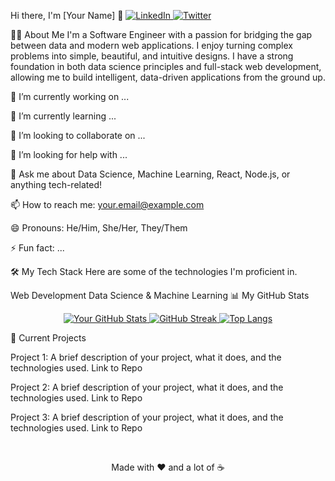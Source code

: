 Hi there, I'm [Your Name] 👋
<a href="https://www.google.com/search?q=https://www.linkedin.com/in/your-linkedin-profile/" target="_blank">
<img src="https://www.google.com/search?q=https://img.shields.io/badge/LinkedIn-0077B5%3Fstyle%3Dfor-the-badge%26logo%3Dlinkedin%26logoColor%3Dwhite" alt="LinkedIn"/>
</a>
<a href="https://www.google.com/search?q=https://twitter.com/your-twitter-handle" target="_blank">
<img src="https://www.google.com/search?q=https://img.shields.io/badge/Twitter-1DA1F2%3Fstyle%3Dfor-the-badge%26logo%3Dtwitter%26logoColor%3Dwhite" alt="Twitter"/>
</a>

👨‍💻 About Me
I'm a Software Engineer with a passion for bridging the gap between data and modern web applications. I enjoy turning complex problems into simple, beautiful, and intuitive designs. I have a strong foundation in both data science principles and full-stack web development, allowing me to build intelligent, data-driven applications from the ground up.

🔭 I’m currently working on ...

🌱 I’m currently learning ...

👯 I’m looking to collaborate on ...

🤔 I’m looking for help with ...

💬 Ask me about Data Science, Machine Learning, React, Node.js, or anything tech-related!

📫 How to reach me: your.email@example.com

😄 Pronouns: He/Him, She/Her, They/Them

⚡ Fun fact: ...

🛠️ My Tech Stack
Here are some of the technologies I'm proficient in.

Web Development
Data Science & Machine Learning
📊 My GitHub Stats
<p align="center">
<a href="https://github.com/your-github-username">
<img src="https://www.google.com/search?q=https://github-readme-stats.vercel.app/api%3Fusername%3Dyour-github-username%26show_icons%3Dtrue%26theme%3Dradical" alt="Your GitHub Stats" />
<img src="https://www.google.com/search?q=https://github-readme-streak-stats.herokuapp.com/%3Fuser%3Dyour-github-username%26theme%3Dradical" alt="GitHub Streak" />
<img src="https://www.google.com/search?q=https://github-readme-stats.vercel.app/api/top-langs/%3Fusername%3Dyour-github-username%26layout%3Dcompact%26theme%3Dradical" alt="Top Langs" />
</a>
</p>

🚀 Current Projects
<!-- You can pin repositories to your profile, but this is a good place to add more details -->

Project 1: A brief description of your project, what it does, and the technologies used. Link to Repo

Project 2: A brief description of your project, what it does, and the technologies used. Link to Repo

Project 3: A brief description of your project, what it does, and the technologies used. Link to Repo

<br>

<p align="center">
Made with ❤️ and a lot of ☕
</p>
